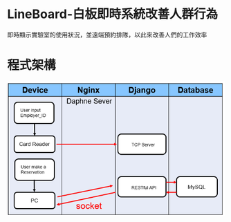 # LineBoard-白板即時系統改善人群行為
即時顯示實驗室的使用狀況，並遠端預約排隊，以此來改善人們的工作效率

# 程式架構
![chamber](https://github.com/BoJyun/LineBoard/blob/master/chamber.PNG)

